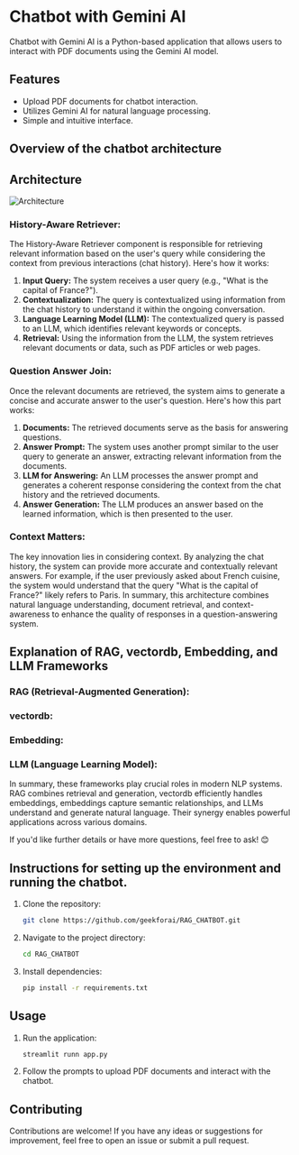 # Chatbot with Gemini AI

Chatbot with Gemini AI is a Python-based application that allows users to interact with PDF documents using the Gemini AI model.

## Features

- Upload PDF documents for chatbot interaction.
- Utilizes Gemini AI for natural language processing.
- Simple and intuitive interface.
## Overview of the chatbot architecture


## Architecture
![Architecture](https://python.langchain.com/assets/images/conversational_retrieval_chain-5c7a96abe29e582bc575a0a0d63f86b0.png)


### History-Aware Retriever:

The History-Aware Retriever component is responsible for retrieving relevant information based on the user's query while considering the context from previous interactions (chat history). Here's how it works:

1. **Input Query:** The system receives a user query (e.g., "What is the capital of France?").
2. **Contextualization:** The query is contextualized using information from the chat history to understand it within the ongoing conversation.
3. **Language Learning Model (LLM):** The contextualized query is passed to an LLM, which identifies relevant keywords or concepts.
4. **Retrieval:** Using the information from the LLM, the system retrieves relevant documents or data, such as  PDF articles or web pages.

### Question Answer Join:

Once the relevant documents are retrieved, the system aims to generate a concise and accurate answer to the user's question. Here's how this part works:

1. **Documents:** The retrieved documents serve as the basis for answering questions.
2. **Answer Prompt:** The system uses another prompt similar to the user query to generate an answer, extracting relevant information from the documents.
3. **LLM for Answering:** An LLM processes the answer prompt and generates a coherent response considering the context from the chat history and the retrieved documents.
4. **Answer Generation:** The LLM produces an answer based on the learned information, which is then presented to the user.

### Context Matters:

The key innovation lies in considering context. By analyzing the chat history, the system can provide more accurate and contextually relevant answers. For example, if the user previously asked about French cuisine, the system would understand that the query "What is the capital of France?" likely refers to Paris. In summary, this architecture combines natural language understanding, document retrieval, and context-awareness to enhance the quality of responses in a question-answering system.

## Explanation of RAG, vectordb, Embedding, and LLM Frameworks

### RAG (Retrieval-Augmented Generation):

### vectordb:

### Embedding:

### LLM (Language Learning Model):

In summary, these frameworks play crucial roles in modern NLP systems. RAG combines retrieval and generation, vectordb efficiently handles embeddings, embeddings capture semantic relationships, and LLMs understand and generate natural language. Their synergy enables powerful applications across various domains.

If you'd like further details or have more questions, feel free to ask! 😊

##  Instructions for setting up the environment and running the chatbot.

1. Clone the repository:

    ```bash
    git clone https://github.com/geekforai/RAG_CHATBOT.git
    ```

2. Navigate to the project directory:

    ```bash
    cd RAG_CHATBOT
    ```

3. Install dependencies:

    ```bash
    pip install -r requirements.txt
    ```

## Usage

1. Run the application:

    ```bash
    streamlit runn app.py
    ```

2. Follow the prompts to upload PDF documents and interact with the chatbot.

## Contributing

Contributions are welcome! If you have any ideas or suggestions for improvement, feel free to open an issue or submit a pull request.
